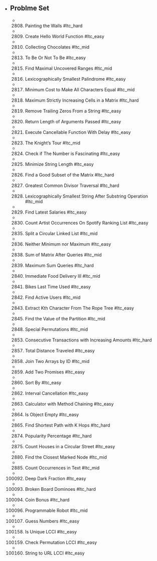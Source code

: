 - ## Problme Set
	- 2808. Painting the Walls #ltc_hard
	- 2809. Create Hello World Function #ltc_easy
	- 2810. Collecting Chocolates #ltc_mid
	- 2813. To Be Or Not To Be #ltc_easy
	- 2815. Find Maximal Uncovered Ranges #ltc_mid
	- 2816. Lexicographically Smallest Palindrome #ltc_easy
	- 2817. Minimum Cost to Make All Characters Equal #ltc_mid
	- 2818. Maximum Strictly Increasing Cells in a Matrix #ltc_hard
	- 2819. Remove Trailing Zeros From a String #ltc_easy
	- 2820. Return Length of Arguments Passed #ltc_easy
	- 2821. Execute Cancellable Function With Delay #ltc_easy
	- 2823. The Knight’s Tour #ltc_mid
	- 2824. Check if The Number is Fascinating #ltc_easy
	- 2825. Minimize String Length #ltc_easy
	- 2826. Find a Good Subset of the Matrix #ltc_hard
	- 2827. Greatest Common Divisor Traversal #ltc_hard
	- 2828. Lexicographically Smallest String After Substring Operation #ltc_mid
	- 2829. Find Latest Salaries #ltc_easy
	- 2830. Count Artist Occurrences On Spotify Ranking List #ltc_easy
	- 2835. Split a Circular Linked List #ltc_mid
	- 2836. Neither Minimum nor Maximum #ltc_easy
	- 2838. Sum of Matrix After Queries #ltc_mid
	- 2839. Maximum Sum Queries #ltc_hard
	- 2840. Immediate Food Delivery III #ltc_mid
	- 2841. Bikes Last Time Used  #ltc_easy
	- 2842. Find Active Users #ltc_mid
	- 2843. Extract Kth Character From The Rope Tree #ltc_easy
	- 2845. Find the Value of the Partition #ltc_mid
	- 2848. Special Permutations #ltc_mid
	- 2853. Consecutive Transactions with Increasing Amounts #ltc_hard
	- 2857. Total Distance Traveled #ltc_easy
	- 2858. Join Two Arrays by ID #ltc_mid
	- 2859. Add Two Promises #ltc_easy
	- 2860. Sort By #ltc_easy
	- 2862. Interval Cancellation #ltc_easy
	- 2863. Calculator with Method Chaining #ltc_easy
	- 2864. Is Object Empty #ltc_easy
	- 2865. Find Shortest Path with K Hops #ltc_hard
	- 2874. Popularity Percentage #ltc_hard
	- 2875. Count Houses in a Circular Street #ltc_easy
	- 2880. Find the Closest Marked Node #ltc_mid
	- 2885. Count Occurrences in Text #ltc_mid
	- 100092. Deep Dark Fraction #ltc_easy
	- 100093. Broken Board Dominoes #ltc_hard
	- 100094. Coin Bonus #ltc_hard
	- 100096. Programmable Robot #ltc_mid
	- 100107. Guess Numbers #ltc_easy
	- 100158. Is Unique LCCI #ltc_easy
	- 100159. Check Permutation LCCI #ltc_easy
	- 100160. String to URL LCCI #ltc_easy